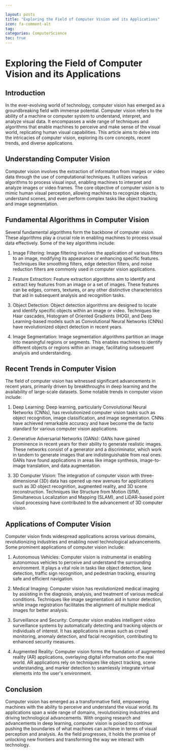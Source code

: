 ```yaml
---

layout: posts
title: "Exploring the Field of Computer Vision and its Applications"
icon: fa-comment-alt
tag:      
categories: ComputerScience
toc: true
---
```




# Exploring the Field of Computer Vision and its Applications

## Introduction
In the ever-evolving world of technology, computer vision has emerged as a groundbreaking field with immense potential. Computer vision refers to the ability of a machine or computer system to understand, interpret, and analyze visual data. It encompasses a wide range of techniques and algorithms that enable machines to perceive and make sense of the visual world, replicating human visual capabilities. This article aims to delve into the intricacies of computer vision, exploring its core concepts, recent trends, and diverse applications.

## Understanding Computer Vision
Computer vision involves the extraction of information from images or video data through the use of computational techniques. It utilizes various algorithms to process visual input, enabling machines to interpret and analyze images or video frames. The core objective of computer vision is to mimic human visual perception, allowing machines to recognize objects, understand scenes, and even perform complex tasks like object tracking and image segmentation.

## Fundamental Algorithms in Computer Vision
Several fundamental algorithms form the backbone of computer vision. These algorithms play a crucial role in enabling machines to process visual data effectively. Some of the key algorithms include:

1. Image Filtering: Image filtering involves the application of various filters to an image, modifying its appearance or enhancing specific features. Techniques like smoothing filters, edge detection filters, and noise reduction filters are commonly used in computer vision applications.

2. Feature Extraction: Feature extraction algorithms aim to identify and extract key features from an image or a set of images. These features can be edges, corners, textures, or any other distinctive characteristics that aid in subsequent analysis and recognition tasks.

3. Object Detection: Object detection algorithms are designed to locate and identify specific objects within an image or video. Techniques like Haar cascades, Histogram of Oriented Gradients (HOG), and Deep Learning-based models such as Convolutional Neural Networks (CNNs) have revolutionized object detection in recent years.

4. Image Segmentation: Image segmentation algorithms partition an image into meaningful regions or segments. This enables machines to identify different objects or regions within an image, facilitating subsequent analysis and understanding.

## Recent Trends in Computer Vision
The field of computer vision has witnessed significant advancements in recent years, primarily driven by breakthroughs in deep learning and the availability of large-scale datasets. Some notable trends in computer vision include:

1. Deep Learning: Deep learning, particularly Convolutional Neural Networks (CNNs), has revolutionized computer vision tasks such as object recognition, image classification, and image segmentation. CNNs have achieved remarkable accuracy and have become the de facto standard for various computer vision applications.

2. Generative Adversarial Networks (GANs): GANs have gained prominence in recent years for their ability to generate realistic images. These networks consist of a generator and a discriminator, which work in tandem to generate images that are indistinguishable from real ones. GANs have found applications in areas like image synthesis, image-to-image translation, and data augmentation.

3. 3D Computer Vision: The integration of computer vision with three-dimensional (3D) data has opened up new avenues for applications such as 3D object recognition, augmented reality, and 3D scene reconstruction. Techniques like Structure from Motion (SfM), Simultaneous Localization and Mapping (SLAM), and LiDAR-based point cloud processing have contributed to the advancement of 3D computer vision.

## Applications of Computer Vision
Computer vision finds widespread applications across various domains, revolutionizing industries and enabling novel technological advancements. Some prominent applications of computer vision include:

1. Autonomous Vehicles: Computer vision is instrumental in enabling autonomous vehicles to perceive and understand the surrounding environment. It plays a vital role in tasks like object detection, lane detection, traffic sign recognition, and pedestrian tracking, ensuring safe and efficient navigation.

2. Medical Imaging: Computer vision has revolutionized medical imaging by assisting in the diagnosis, analysis, and treatment of various medical conditions. Techniques like image segmentation aid in tumor detection, while image registration facilitates the alignment of multiple medical images for better analysis.

3. Surveillance and Security: Computer vision enables intelligent video surveillance systems by automatically detecting and tracking objects or individuals of interest. It has applications in areas such as crowd monitoring, anomaly detection, and facial recognition, contributing to enhanced security measures.

4. Augmented Reality: Computer vision forms the foundation of augmented reality (AR) applications, overlaying digital information onto the real world. AR applications rely on techniques like object tracking, scene understanding, and marker detection to seamlessly integrate virtual elements into the user's environment.

## Conclusion
Computer vision has emerged as a transformative field, empowering machines with the ability to perceive and understand the visual world. Its applications span a wide range of domains, revolutionizing industries and driving technological advancements. With ongoing research and advancements in deep learning, computer vision is poised to continue pushing the boundaries of what machines can achieve in terms of visual perception and analysis. As the field progresses, it holds the promise of unlocking new frontiers and transforming the way we interact with technology.